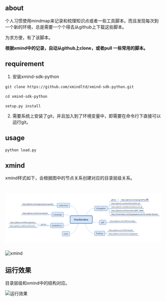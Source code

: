 ## about

个人习惯使用mindmap来记录和梳理知识点或者一些工具脚本。而且发现每次到一个新的环境，总是需要一个个得去从github上下载这些脚本。

为求方便，有了该脚本。

**根据xmind中的记录，自动从github上clone，或者pull 一些常用的脚本。**



## requirement

1. 安装xmind-sdk-python

`git clone https://github.com/xmindltd/xmind-sdk-python.git`

`cd xmind-sdk-python`

`setup.py install`

2. 需要系统上安装了git，并且加入到了环境变量中，即需要在命令行下直接可以运行git。



## usage

`python load.py`

## xmind

xmind样式如下，会根据图中的节点关系创建对应的目录层级关系。

![xmind](\pic\xmind.png)
=======
![xmind](https://github.com/bit4woo/LoadFromXmind/blob/master/pic/xmind.png)



## 运行效果

目录层级和xmind中的结构对应。

![运行效果](https://github.com/bit4woo/LoadFromXmind/blob/master/pic/%E8%BF%90%E8%A1%8C%E6%95%88%E6%9E%9C.png)
